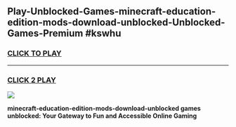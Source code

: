 
## Play-Unblocked-Games-minecraft-education-edition-mods-download-unblocked-Unblocked-Games-Premium #kswhu
<h3>
<a href="https://premium.freeplayer.one?title=minecraft-education-edition-mods-download-unblocked&ref=12M">CLICK TO PLAY</a></h3>
<hr>

<h3>
<a href="https://premium.freeplayer.one?title=minecraft-education-edition-mods-download-unblocked&ref=12M">CLICK 2 PLAY</a>
  
</h3>

<a href="https://premium.freeplayer.one?title=minecraft-education-edition-mods-download-unblocked&ref=12M"><img src="https://clearcache.store/games.png"></a>


**minecraft-education-edition-mods-download-unblocked games unblocked: Your Gateway to Fun and Accessible Online Gaming**
